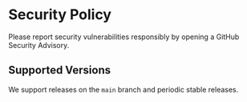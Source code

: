 # Security Policy

Please report security vulnerabilities responsibly by opening a GitHub Security Advisory.

## Supported Versions

We support releases on the `main` branch and periodic stable releases.
